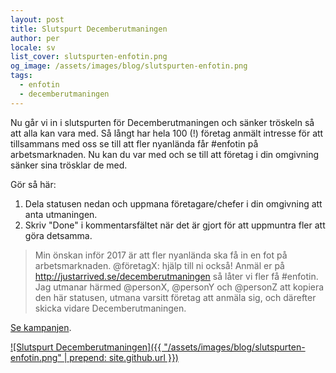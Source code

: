 ```yaml
---
layout: post
title: Slutspurt Decemberutmaningen
author: per
locale: sv
list_cover: slutspurten-enfotin.png
og_image: /assets/images/blog/slutspurten-enfotin.png
tags:
  - enfotin
  - decemberutmaningen
---
```


Nu går vi in i slutspurten för Decemberutmaningen och sänker tröskeln så att alla kan vara med.
Så långt har hela 100 (!) företag anmält intresse för att tillsammans med oss se till att fler nyanlända får #enfotin på arbetsmarknaden. Nu kan du var med och se till att företag i din omgivning sänker sina trösklar de med.

Gör så här:

1. Dela statusen nedan och uppmana företagare/chefer i din omgivning att anta utmaningen.
2. Skriv "Done" i kommentarsfältet när det är gjort för att uppmuntra fler att göra detsamma.


> Min önskan inför 2017 är att fler nyanlända ska få in en fot på arbetsmarknaden. @företagX: hjälp till ni också! Anmäl er på http://justarrived.se/decemberutmaningen så låter vi fler få #enfotin.
> Jag utmanar härmed @personX, @personY och @personZ att kopiera den här statusen, utmana varsitt företag att anmäla sig, och därefter skicka vidare Decemberutmaningen.


[Se kampanjen](http://justarrived.se/decemberutmaningen).

[![Slutspurt Decemberutmaningen]({{ "/assets/images/blog/slutspurten-enfotin.png" | prepend: site.github.url }})](http://justarrived.se/decemberutmaningen)
